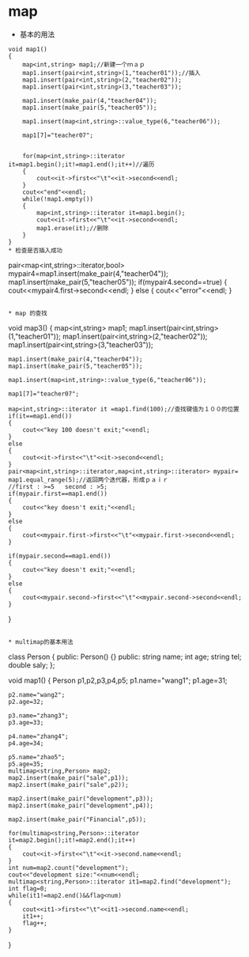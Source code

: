 # map
* 基本的用法
```
void map1()
{
    map<int,string> map1;//新建一个ｍａｐ
    map1.insert(pair<int,string>(1,"teacher01"));//插入
    map1.insert(pair<int,string>(2,"teacher02"));
    map1.insert(pair<int,string>(3,"teacher03"));

    map1.insert(make_pair(4,"teacher04"));
    map1.insert(make_pair(5,"teacher05"));

    map1.insert(map<int,string>::value_type(6,"teacher06"));

    map1[7]="teacher07";


    for(map<int,string>::iterator it=map1.begin();it!=map1.end();it++)//遍历
    {
        cout<<it->first<<"\t"<<it->second<<endl;
    }
    cout<<"end"<<endl;
    while(!map1.empty())
    {
        map<int,string>::iterator it=map1.begin();
        cout<<it->first<<"\t"<<it->second<<endl;
        map1.erase(it);//删除
    }
}
* 检查是否插入成功
```
pair<map<int,string>::iterator,bool> mypair4=map1.insert(make_pair(4,"teacher04"));
map1.insert(make_pair(5,"teacher05"));
if(mypair4.second==true)
{
    cout<<mypair4.first->second<<endl;
}
else
{
    cout<<"error"<<endl;
}
```

* map 的查找
```
void map3()
{
    map<int,string> map1;
    map1.insert(pair<int,string>(1,"teacher01"));
    map1.insert(pair<int,string>(2,"teacher02"));
    map1.insert(pair<int,string>(3,"teacher03"));

    map1.insert(make_pair(4,"teacher04"));
    map1.insert(make_pair(5,"teacher05"));

    map1.insert(map<int,string>::value_type(6,"teacher06"));

    map1[7]="teacher07";

    map<int,string>::iterator it =map1.find(100);//查找键值为１００的位置
    if(it==map1.end())
    {
        cout<<"key 100 doesn't exit;"<<endl;
    }
    else
    {
        cout<<it->first<<"\t"<<it->second<<endl;
    }
    pair<map<int,string>::iterator,map<int,string>::iterator> mypair= map1.equal_range(5);//返回两个迭代器，形成ｐａｉｒ
    //first : >=5   second : >5;
    if(mypair.first==map1.end())
    {
        cout<<"key doesn't exit;"<<endl;
    }
    else
    {
        cout<<mypair.first->first<<"\t"<<mypair.first->second<<endl;
    }

    if(mypair.second==map1.end())
    {
        cout<<"key doesn't exit;"<<endl;
    }
    else
    {
        cout<<mypair.second->first<<"\t"<<mypair.second->second<<endl;
    }
}
```

* multimap的基本用法
```
class Person
{
public:
    Person() {}
public:
    string name;
    int age;
    string tel;
    double saly;
};

void map1()
{
    Person p1,p2,p3,p4,p5;
    p1.name="wang1";
    p1.age=31;

    p2.name="wang2";
    p2.age=32;

    p3.name="zhang3";
    p3.age=33;

    p4.name="zhang4";
    p4.age=34;

    p5.name="zhao5";
    p5.age=35;
    multimap<string,Person> map2;
    map2.insert(make_pair("sale",p1));
    map2.insert(make_pair("sale",p2));

    map2.insert(make_pair("development",p3));
    map2.insert(make_pair("development",p4));

    map2.insert(make_pair("Financial",p5));

    for(multimap<string,Person>::iterator it=map2.begin();it!=map2.end();it++)
    {
        cout<<it->first<<"\t"<<it->second.name<<endl;
    }
    int num=map2.count("development");
    cout<<"development size:"<<num<<endl;
    multimap<string,Person>::iterator it1=map2.find("development");
    int flag=0;
    while(it1!=map2.end()&&flag<num)
    {
        cout<<it1->first<<"\t"<<it1->second.name<<endl;
        it1++;
        flag++;
    }
}
```

